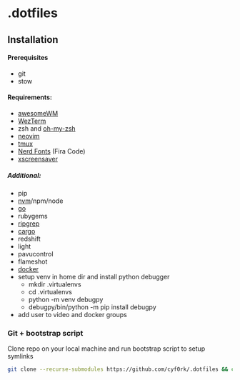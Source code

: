 # .dotfiles

## Installation

#### Prerequisites

- git
- stow

#### Requirements:

- [awesomeWM][awesomewm]
- [WezTerm][wezterm]
- zsh and [oh-my-zsh][oh-my-zsh]
- [neovim][neovim]
- [tmux][tmux]
- [Nerd Fonts][nerd-fonts] (Fira Code)
- [xscreensaver][xscreensaver]

##### Additional:

- pip
- [nvm][nvm]/npm/node
- [go][go]
- rubygems
- [ripgrep][ripgrep]
- [cargo][cargo]
- redshift
- light
- pavucontrol
- flameshot
- [docker][docker]
- setup venv in home dir and install python debugger
    - mkdir .virtualenvs
    - cd .virtualenvs
    - python -m venv debugpy
    - debugpy/bin/python -m pip install debugpy
- add user to video and docker groups

### Git + bootstrap script

Clone repo on your local machine and run bootstrap script to setup symlinks

```bash
git clone --recurse-submodules https://github.com/cyf0rk/.dotfiles && cd .dotfiles && sh bootstrap
```
[awesomewm]: https://github.com/awesomeWM/awesome
[wezterm]: https://github.com/wez/wezterm
[oh-my-zsh]: https://github.com/ohmyzsh/ohmyzsh/
[neovim]: https://github.com/neovim/neovim
[tmux]: https://github.com/tmux/tmux/wiki
[nerd-fonts]: https://github.com/ryanoasis/nerd-fonts
[nvm]: https://github.com/nvm-sh/nvm
[ripgrep]: https://github.com/BurntSushi/ripgrep
[xscreensaver]: https://www.jwz.org/xscreensaver/
[go]: https://go.dev/doc/install
[cargo]: https://doc.rust-lang.org/cargo/getting-started/installation.html
[docker]: https://docs.docker.com/desktop/install/linux-install/
